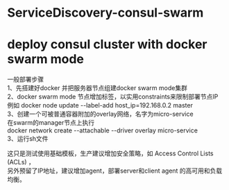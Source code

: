 # ServiceDiscovery-consul-swarm
# deploy consul cluster with docker swarm mode
一般部署步骤  
1、先搭建好docker 并把服务器节点组建docker swarm mode集群  
2、docker swarm mode 节点增加标签，以实用constraints来限制部署节点IP  
例如 docker node update --label-add host_ip=192.168.0.2 master  
3、创建一个可被普通容器附加的overlay网络，名字为micro-service    
在swarm的manager节点上执行  
docker network create --attachable --driver overlay micro-service  
3、运行sh文件  
  
这只是测试使用基础模板，生产建议增加安全策略，如 Access Control Lists (ACLs) ，  
另外预留了IP地址，建议增加agent，部署server和client agent 的高可用和负载均衡。   
